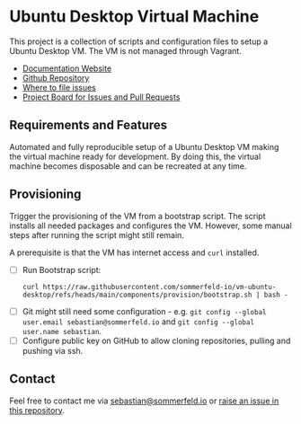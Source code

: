 # Ubuntu Desktop Virtual Machine
[doc-website]: https://sommerfeld-io.github.io/vm-ubuntu-desktop
[github-repo]: https://github.com/sommerfeld-io/vm-ubuntu-desktop
[file-issues]: https://github.com/sommerfeld-io/vm-ubuntu-desktop/issues
[project-board]: https://github.com/orgs/sommerfeld-io/projects/1/views/17

This project is a collection of scripts and configuration files to setup a Ubuntu Desktop VM. The VM is not managed through Vagrant.

- [Documentation Website][doc-website]
- [Github Repository][github-repo]
- [Where to file issues][file-issues]
- [Project Board for Issues and Pull Requests][project-board]

## Requirements and Features
Automated and fully reproducible setup of a Ubuntu Desktop VM making the virtual machine ready for development. By doing this, the virtual machine becomes disposable and can be recreated at any time.

## Provisioning
Trigger the provisioning of the VM from a bootstrap script. The script installs all needed packages and configures the VM. However, some manual steps after running the script might still remain.

A prerequisite is that the VM has internet access and `curl` installed.

- [ ] Run Bootstrap script:
    ```
    curl https://raw.githubusercontent.com/sommerfeld-io/vm-ubuntu-desktop/refs/heads/main/components/provision/bootstrap.sh | bash -
    ```
- [ ] Git might still need some configuration - e.g. `git config --global user.email sebastian@sommerfeld.io` and `git config --global user.name sebastian`.
- [ ] Configure public key on GitHub to allow cloning repositories, pulling and pushing via ssh.

## Contact
Feel free to contact me via <sebastian@sommerfeld.io> or [raise an issue in this repository][file-issues].
